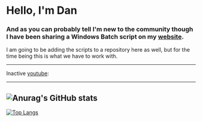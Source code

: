 # Hello, I'm Dan 
### And as you can probably tell I'm new to the community though I have been sharing a Windows Batch script on my [website][website].

I am going to be adding the scripts to a repository here as well, but for the time being this is what we have to work with.

---
Inactive [youtube][Youtube]:
<!-- YOUTUBE:START -->
<!-- YOUTUBE:END -->
---

<!-- Blog: -->
<!-- BLOG:START -->
<!-- BLOG:END -->

<!--- -->
![Anurag's GitHub stats](https://github-readme-stats.vercel.app/api?username=mk5912&show_icons=true&theme=dark)
---
[![Top Langs](https://github-readme-stats.vercel.app/api/top-langs/?username=mk5912&show_icons=true&theme=dark)](https://github.com/anuraghazra/github-readme-stats)

[website]: https://www.myeasyserver.xyz/
[youtube]: https://www.youtube.com/channel_id=UC5L0VuTn4wzNSxUn62wm8SQ